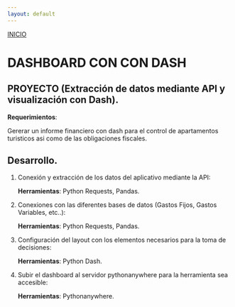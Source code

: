 ```yaml
---
layout: default
---
```

[INICIO](./)
# DASHBOARD CON CON DASH

## **PROYECTO (Extracción de datos mediante API y visualización con Dash).**
**Requerimientos**:

Gererar un informe financiero con dash para el control de apartamentos turisticos asi como de las obligaciones fiscales.

## **Desarrollo.**
1. Conexión y extracción de los datos del aplicativo mediante la API:

    **Herramientas**: Python Requests, Pandas.
2. Conexiones con las diferentes bases de datos (Gastos Fijos, Gastos Variables, etc..):

    **Herramientas**:  Python Requests, Pandas.
3. Configuración del layout con los elementos necesarios para la toma de decisiones:

    **Herramientas**: Python Dash.

5. Subir el dashboard al servidor pythonanywhere para la herramienta sea accesible:

    **Herramientas**: Pythonanywhere.

